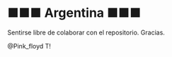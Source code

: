 ■■■ Argentina ■■■
=============

Sentirse libre de colaborar con el repositorio.
Gracias.

@Pink_floyd T!
